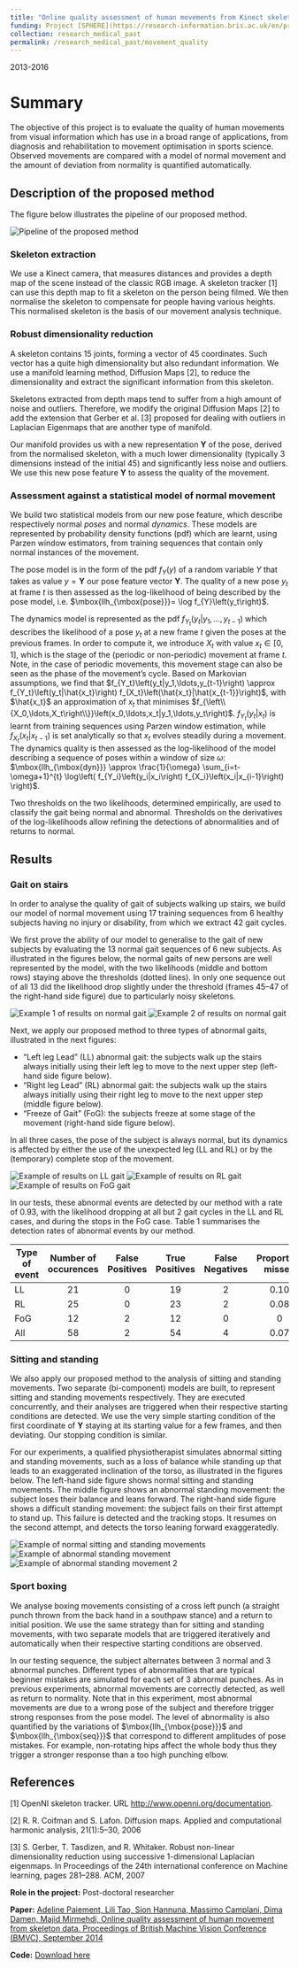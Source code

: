 ```yaml
---
title: "Online quality assessment of human movements from Kinect skeleton data"
funding: Project [SPHERE](https://research-information.bris.ac.uk/en/projects/sphere-epsrc-irc), computer vision workpackage
collection: research_medical_past
permalink: /research_medical_past/movement_quality
---
```


2013-2016

Summary 
======

The objective of this project is to evaluate the quality of human movements from visual information which has use in a broad range of
applications, from diagnosis and rehabilitation to movement optimisation in sports science. Observed movements are compared with a model
of normal movement and the amount of deviation from normality is quantified automatically.

## Description of the proposed method

The figure below illustrates the pipeline of our proposed method.

![Pipeline of the proposed method](overview-600x145.png)

### Skeleton extraction

We use a Kinect camera, that measures distances and provides a depth map of the scene instead of the classic RGB image.
A skeleton tracker [1] can use this depth map to fit a skeleton on the person being filmed. We then normalise the skeleton to compensate
for people having various heights. This normalised skeleton is the basis of our movement analysis technique.

### Robust dimensionality reduction

A skeleton contains 15 joints, forming a vector of 45 coordinates. Such vector has a quite high dimensionality but also redundant
information. We use a manifold learning method, Diffusion Maps [2], to reduce the dimensionality and extract the significant information
from this skeleton.

Skeletons extracted from depth maps tend to suffer from a high amount of noise and outliers. Therefore, we modify the original Diffusion
Maps [2] to add the extension that Gerber et al. [3] proposed for dealing with outliers in Laplacian Eigenmaps that are another type of
manifold.

Our manifold provides us with a new representation $\mathbf{Y}$ of the pose, derived from the normalised skeleton, with a much lower
dimensionality (typically 3 dimensions instead of the initial 45) and significantly less noise and outliers. We use this new pose feature
$\mathbf{Y}$ to assess the quality of the movement.

### Assessment against a statistical model of normal movement

We build two statistical models from our new pose feature, which describe respectively normal *poses* and normal *dynamics*. These models
are represented by probability density functions (pdf) which are learnt, using Parzen window estimators, from training sequences that
contain only normal instances of the movement.

The pose model is in the form of the pdf $f_{Y}\left(y\right)$ of a random variable $Y$ that takes as value $y=\mathbf{Y}$ our pose feature
vector $\mathbf{Y}$. The quality of a new pose $y_t$ at frame $t$ is then assessed as the log-likelihood of being described by the pose
model, i.e. $\mbox{llh_{\mbox{pose}}}= \log f_{Y}\left(y_t\right)$.

The dynamics model is represented as the pdf $f_{Y_t}\left(y_t|y_1,\ldots,y_{t-1}\right)$ which describes the likelihood of a pose $y_t$
at a new frame $t$ given the poses at the previous frames. In order to compute it, we introduce $X_t$ with value
$x_t \in \left[0,1\right]$, which is the stage of the (periodic or non-periodic) movement at frame $t$. Note, in the case of periodic
movements, this movement stage can also be seen as the phase of the movement’s cycle. Based on Markovian assumptions, we find that
$f_{Y_t}\left(y_t|y_1,\ldots,y_{t-1}\right) \approx f_{Y_t}\left(y_t|\hat{x_t}\right) f_{X_t}\left(\hat{x_t}|\hat{x_{t-1}}\right)$,
with $\hat{x_t}$ an approximation of $x_t$ that minimises $f_{\left\\{X_0,\ldots,X_t\right\\}}\left(x_0,\ldots,x_t|y_1,\ldots,y_t\right)$.
$f_{Y_t}\left(y_t|x_t\right)$ is learnt from training sequences using Parzen window estimation, while $f_{X_t}\left(x_t|x_{t-1}\right)$
is set analytically so that $x_t$ evolves steadily during a movement. The dynamics quality is then assessed as the log-likelihood of the
model describing a sequence of poses within a window of size $\omega$:
$\mbox{llh_{\mbox{dyn}}} \approx \frac{1}{\omega} \sum_{i=t-\omega+1}^{t} \log\left( f_{Y_i}\left(y_i|x_i\right) f_{X_i}\left(x_i|x_{i-1}\right) \right)$.

Two thresholds on the two likelihoods, determined empirically, are used to classify the gait being normal and abnormal.
Thresholds on the derivatives of the log-likelihoods allow refining the detections of abnormalities and of returns to normal.

## Results
### Gait on stairs

In order to analyse the quality of gait of subjects walking up stairs, we build our model of normal movement using 17 training sequences
from 6 healthy subjects having no injury or disability, from which we extract 42 gait cycles.

We first prove the ability of our model to generalise to the gait of new subjects by evaluating the 13 normal gait sequences of 6 new
subjects. As illustrated in the figures below, the normal gaits of new persons are well represented by the model, with the two 
likelihoods (middle and bottom rows) staying above the thresholds (dotted lines). In only one sequence out of all 13 did the likelihood
drop slightly under the threshold (frames 45–47 of the right-hand side figure) due to particularly noisy skeletons.

![Example 1 of results on normal gait](Dima_embed_stair_Normal2_results.png) ![Example 2 of results on normal gait](Dima_embed_stair_Normal1_results.png)

Next, we apply our proposed method to three types of abnormal gaits, illustrated in the next figures:
* “Left leg Lead” (LL) abnormal gait: the subjects walk up the stairs always initially using their left leg to move to the next upper
step (left-hand side figure below).
* “Right leg Lead” (RL) abnormal gait: the subjects walk up the stairs always initially using their right leg to move to the next upper
step (middle figure below).
* “Freeze of Gait” (FoG): the subjects freeze at some stage of the movement (right-hand side figure below).

In all three cases, the pose of the subject is always normal, but its dynamics is affected by either the use of the unexpected leg
(LL and RL) or by the (temporary) complete stop of the movement.

![Example of results on LL gait](Lili_embed_stair_LL_results_short_x-337x600.png) ![Example of results on RL gait](David_embed_stair_RL_results_short_x-337x600.png) ![Example of results on FoG gait](Yangdi_embed_stair_Stop2_results_short_x-337x600.png)

In our tests, these abnormal events are detected by our method with a rate of 0.93, with the likelihood dropping at all but 2 gait cycles
in the LL and RL cases, and during the stops in the FoG case. Table 1 summarises the detection rates of abnormal events by our method.

Type of event|Number of occurences|False Positives|True Positives|False Negatives|Proportion missed
---|:---:|:---:|:---:|:---:|:---:
LL|21|0|19|2|0.10
RL|25|0|23|2|0.08
FoG|12|2|12|0|0
All|58|2|54|4|0.07

### Sitting and standing

We also apply our proposed method to the analysis of sitting and standing movements. Two separate (bi-component) models are built, to
represent sitting and standing movements respectively. They are executed concurrently, and their analyses are triggered when their
respective starting conditions are detected. We use the very simple starting condition of the first coordinate of $\mathbf{Y}$ staying
at its starting value for a few frames, and then deviating. Our stopping condition is similar.

For our experiments, a qualified physiotherapist simulates abnormal sitting and standing movements, such as a loss of balance while 
standing up that leads to an exaggerated inclination of the torso, as illustrated in the figures below. The left-hand side figure shows normal sitting and standing movements. The middle figure shows an abnormal standing movement: the subject loses their balance and leans forward. The right-hand side figure shows a difficult standing movement: the subject fails on their first attempt to stand up. This failure is detected and the tracking stops. It resumes on the second attempt, and detects the torso leaning forward exaggeratedly.

![Example of normal sitting and standing movements](sitstand_normal3_results.png) ![Example of abnormal standing movement](sitstand_Head_forward_stand_results-431x600.png) ![Example of abnormal standing movement 2](sitstand_Difficulty_stand_results-431x600.png)

### Sport boxing

We analyse boxing movements consisting of a cross left punch (a straight punch thrown from the back hand in a southpaw stance) and a
return to initial position. We use the same strategy than for sitting and standing movements, with two separate models that are 
triggered iteratively and automatically when their respective starting conditions are observed.

In our testing sequence, the subject alternates between 3 normal and 3 abnormal punches. Different types of abnormalities that are 
typical beginner mistakes are simulated for each set of 3 abnormal punches. As in previous experiments, abnormal movements are correctly
detected, as well as return to normality. Note that in this experiment, most abnormal movements are due to a wrong pose of the subject
and therefore trigger strong responses from the pose model. The level of abnormality is also quantified by the variations of 
$\mbox{llh_{\mbox{pose}}}$ and $\mbox{llh_{\mbox{seq}}}$ that correspond to different amplitudes of pose mistakes. For example,
non-rotating hips affect the whole body thus they trigger a stronger response than a too high punching elbow.

## References

[1] OpenNI skeleton tracker. URL http://www.openni.org/documentation.

[2] R. R. Coifman and S. Lafon. Diffusion maps. Applied and computational harmonic analysis, 21(1):5–30, 2006

[3] S. Gerber, T. Tasdizen, and R. Whitaker. Robust non-linear dimensionality reduction using successive 1-dimensional Laplacian eigenmaps. In Proceedings of the 24th international conference on Machine learning, pages 281–288. ACM, 2007

**Role in the project:**  Post-doctoral researcher

**Paper:** [Adeline Paiement, Lili Tao, Sion Hannuna, Massimo Camplani, Dima Damen, Majid Mirmehdi, Online quality assessment of human movement from skeleton data. Proceedings of British Machine Vision Conference (BMVC), September 2014](https://research-information.bris.ac.uk/files/43598824/bmvc14_revised.pdf)

**Code:** [Download here](Code_for_sharing.zip)
